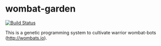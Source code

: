 # wombat-garden

[![Build Status](https://travis-ci.org/erochest/wombat-garden.png)](https://travis-ci.org/erochest/wombat-garden)

This is a genetic programming system to cultivate warrior wombat-bots (http://wombats.io).